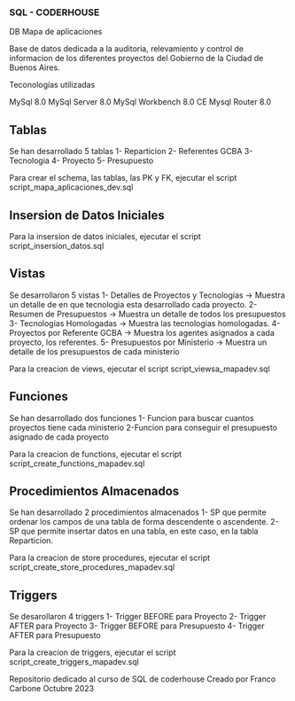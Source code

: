 ### SQL - CODERHOUSE ###

DB Mapa de aplicaciones

Base de datos dedicada a la auditoria, relevamiento y control de informacion de los diferentes proyectos del Gobierno de la Ciudad de Buenos Aires.

Teconologías utilizadas

MySql 8.0
MySql Server 8.0
MySql Workbench 8.0 CE
Mysql Router 8.0

## Tablas ##
Se han desarrollado 5 tablas
1- Reparticion
2- Referentes GCBA
3- Tecnologia
4- Proyecto
5- Presupuesto

Para crear el schema, las tablas, las PK y FK, ejecutar el script script_mapa_aplicaciones_dev.sql

## Insersion de Datos Iniciales ##

Para la insersion de datos iniciales, ejecutar el script script_insersion_datos.sql

## Vistas ##

Se desarrollaron 5 vistas
1- Detalles de Proyectos y Tecnologías -> Muestra un detalle de en que tecnologia esta desarrollado cada proyecto.
2- Resumen de Presupuestos -> Muestra un detalle de todos los presupuestos
3- Tecnologías Homologadas -> Muestra las tecnologias homologadas.
4- Proyectos por Referente GCBA -> Muestra los agentes asignados a cada proyecto, los referentes.
5- Presupuestos por Ministerio -> Muestra un detalle de los presupuestos de cada ministerio

Para la creacion de views, ejecutar el script script_viewsa_mapadev.sql

## Funciones ##

Se han desarrollado dos funciones
1- Funcion para buscar cuantos proyectos tiene cada ministerio
2-Funcion para conseguir el presupuesto asignado de cada proyecto

Para la creacion de functions, ejecutar el script script_create_functions_mapadev.sql

## Procedimientos Almacenados ##

Se han desarrollado 2 procedimientos almacenados
1- SP que permite ordenar los campos de una tabla de forma descendente o ascendente.
2- SP que permite insertar datos en una tabla, en este caso, en la tabla Reparticion.

Para la creacion de store procedures, ejecutar el script script_create_store_procedures_mapadev.sql

## Triggers

Se desarollaron 4 triggers
1- Trigger BEFORE para Proyecto
2- Trigger AFTER para Proyecto
3- Trigger BEFORE para Presupuesto
4- Trigger AFTER para Presupuesto

Para la creacion de triggers, ejecutar el script script_create_triggers_mapadev.sql

Repositorio dedicado al curso de SQL de coderhouse
Creado por Franco Carbone
Octubre 2023
